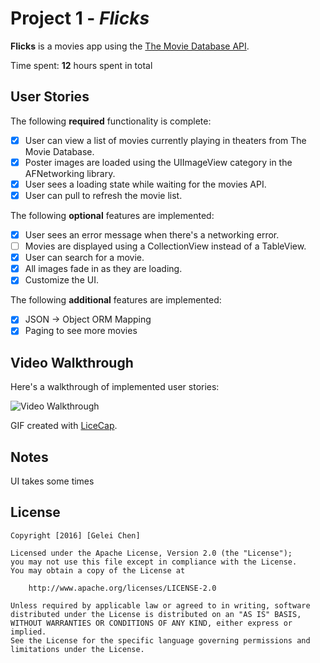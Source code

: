 # Project 1 - *Flicks*

**Flicks** is a movies app using the [The Movie Database API](http://docs.themoviedb.apiary.io/#).

Time spent: **12** hours spent in total

## User Stories

The following **required** functionality is complete:

- [X] User can view a list of movies currently playing in theaters from The Movie Database.
- [X] Poster images are loaded using the UIImageView category in the AFNetworking library.
- [X] User sees a loading state while waiting for the movies API.
- [X] User can pull to refresh the movie list.

The following **optional** features are implemented:

- [X] User sees an error message when there's a networking error.
- [ ] Movies are displayed using a CollectionView instead of a TableView.
- [x] User can search for a movie.
- [x] All images fade in as they are loading.
- [x] Customize the UI.

The following **additional** features are implemented:

- [X] JSON -> Object ORM Mapping
- [X] Paging to see more movies

## Video Walkthrough 

Here's a walkthrough of implemented user stories:

<img src='Flicks.gif' title='Video Walkthrough' width='' alt='Video Walkthrough' />

GIF created with [LiceCap](http://www.cockos.com/licecap/).

## Notes

UI takes some times

## License

    Copyright [2016] [Gelei Chen]

    Licensed under the Apache License, Version 2.0 (the "License");
    you may not use this file except in compliance with the License.
    You may obtain a copy of the License at

        http://www.apache.org/licenses/LICENSE-2.0

    Unless required by applicable law or agreed to in writing, software
    distributed under the License is distributed on an "AS IS" BASIS,
    WITHOUT WARRANTIES OR CONDITIONS OF ANY KIND, either express or implied.
    See the License for the specific language governing permissions and
    limitations under the License.
